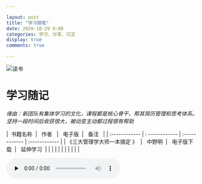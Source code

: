 ```yaml
---

layout: post
title: "学习随笔"
date: 2020-10-29 9:00
categories: 学习、分享、沉淀
display: true
comments: true

---
```



![读书](https://s1.ax1x.com/2020/11/06/BfI9iQ.jpg)
# 学习随记
*缘由：新团队有集体学习的文化，课程都是核心骨干，帮其简历管理和思考体系。坚持一段时间后收获很大，被动变主动都过程很有帮助*

|  &nbsp;书籍名称&nbsp;  | &nbsp; 作者 &nbsp;  | &nbsp; 电子版&nbsp;  | &nbsp; 备注 &nbsp; |
| :------------ | : ------------ | :------------ | :------------ |
| 《三大管理学大师一本搞定 》&nbsp; | &nbsp; 中野明&nbsp;  | &nbsp; 电子版下载&nbsp;  | &nbsp; 延伸学习&nbsp;  |
|   |   |   |   |
|   |   |   |   |

<audio id="audio" controls="" preload="none">
      <source id="wav" src="https://onedrive.gimhoy.com/1drv/aHR0cHM6Ly8xZHJ2Lm1zL3UvcyFBalI5WWQwOGc3MG9lQmVtX3gyUTJSOEZjTzQ/ZT1lSWprZXM=.wav">
</audio>

